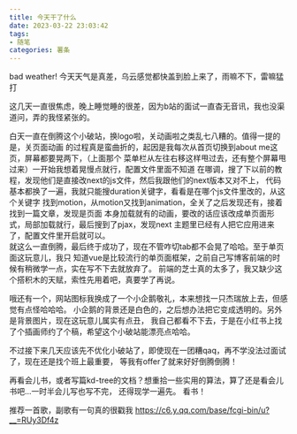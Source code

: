 ```yaml
---
title: 今天干了什么
date: 2023-03-22 23:03:42
tags: 
- 随笔
categories: 薯条
---
```


bad weather! 今天天气是真差，乌云感觉都快盖到脸上来了，雨嘛不下，雷嘛猛打
<!-- more -->
这几天一直很焦虑，晚上睡觉睡的很差，因为b站的面试一直杳无音讯，我也没渠道问，弄的我怪紧张的。

白天一直在倒腾这个小破站，换logo啦，关动画啦之类乱七八糟的。值得一提的是，关页面动画
的过程真是蛮曲折的，起因是我每次从首页切换到about me这页，屏幕都要晃两下，（上面那个
菜单栏从左往右移这样甩过去，还有整个屏幕甩过来）一开始我想着晃慢点就行，配置文件里面不知道
在哪调，搜了下以前的教程，发现他们是直接改next的js文件，然后我跟他们的next版本又对不上，
代码基本都换了一遍，我就只能搜duration关键字，看看是在哪个js文件里改的，从这个关键字
找到motion，从motion又找到animation，全关了之后发现还有，接着找到一篇文章，发现是页面
本身加载就有的动画，要改的话应该改成单页面形式，局部加载就行，最后搜到了pjax，发现next
主题里已经有人把它应用进来了，配置文件里开启就可以。  
就这么一直倒腾，最后终于成功了，现在不管咋切tab都不会晃了哈哈。至于单页面这玩意儿，我只
知道vue是比较流行的单页面框架，之前自己写博客前端的时候有稍微学一点，实在写不下去就放弃了。
前端的芝士真的太多了，我又缺少这个搭积木的天赋，索性先用着吧，真要学了再说。

哦还有一个，网站图标我换成了一个小企鹅敬礼，本来想找一只杰瑞放上去，但感觉有点怪哈哈哈。
小企鹅的背景还是白色的，之后想办法把它变成透明的。另外是背景图片，现在这玩意儿属实有点丑，
我自己都看不下去，于是在小红书上找了个插画师约了个稿，希望这个小破站能漂亮点哈哈。

不过接下来几天应该先不优化小破站了，即使现在一团糟qaq，再不学没法过面试了，现在还是找个班上最重要，
等我有offer了就来好好倒腾倒腾！

再看会儿书，或者写篇kd-tree的文档？想重拾一些实用的算法，算了还是看会儿书吧...一时半会儿写也写不完，
还得现学一遍先。 看书！

推荐一首歌，副歌有一句真的很戳我
https://c6.y.qq.com/base/fcgi-bin/u?__=RUy3Df4z
